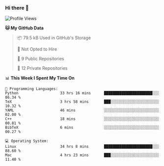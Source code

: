 ### Hi there 👋

<!--
**huayuan4396/huayuan4396** is a ✨ _special_ ✨ repository because its `README.md` (this file) appears on your GitHub profile.

Here are some ideas to get you started:

- 🔭 I’m currently working on ...
- 🌱 I’m currently learning ...
- 👯 I’m looking to collaborate on ...
- 🤔 I’m looking for help with ...
- 💬 Ask me about ...
- 📫 How to reach me: ...
- 😄 Pronouns: ...
- ⚡ Fun fact: ...
-->

<!--START_SECTION:waka-->
![Profile Views](http://img.shields.io/badge/Profile%20Views-2-blue)

**🐱 My GitHub Data** 

> 📦 79.5 kB Used in GitHub's Storage 
 > 
> 🚫 Not Opted to Hire
 > 
> 📜 9 Public Repositories 
 > 
> 🔑 12 Private Repositories 
 > 
📊 **This Week I Spent My Time On** 

```text
💬 Programming Languages: 
Python                   33 hrs 16 mins      ██████████████████████░░░   86.34 % 
TeX                      3 hrs 58 mins       ███░░░░░░░░░░░░░░░░░░░░░░   10.32 % 
YAML                     46 mins             ░░░░░░░░░░░░░░░░░░░░░░░░░   02.00 % 
C++                      18 mins             ░░░░░░░░░░░░░░░░░░░░░░░░░   00.81 % 
BibTeX                   6 mins              ░░░░░░░░░░░░░░░░░░░░░░░░░   00.27 % 

💻 Operating System: 
Linux                    34 hrs 8 mins       ██████████████████████░░░   88.60 % 
Mac                      4 hrs 23 mins       ███░░░░░░░░░░░░░░░░░░░░░░   11.40 % 
```


<!--END_SECTION:waka-->
